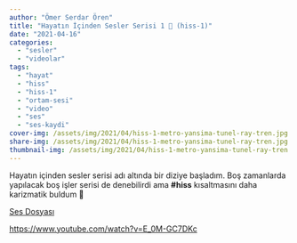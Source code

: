 ```yaml
---
author: "Ömer Serdar Ören"
title: "Hayatın İçinden Sesler Serisi 1 📣 (hiss-1)"
date: "2021-04-16"
categories: 
  - "sesler"
  - "videolar"
tags: 
  - "hayat"
  - "hiss"
  - "hiss-1"
  - "ortam-sesi"
  - "video"
  - "ses"
  - "ses-kaydi"
cover-img: /assets/img/2021/04/hiss-1-metro-yansima-tunel-ray-tren.jpg
share-img: /assets/img/2021/04/hiss-1-metro-yansima-tunel-ray-tren.jpg
thumbnail-img: /assets/img/2021/04/hiss-1-metro-yansima-tunel-ray-tren.jpg
---
```


Hayatın içinden sesler serisi adı altında bir diziye başladım. Boş zamanlarda yapılacak boş işler serisi de denebilirdi ama **#hiss** kısaltmasını daha karizmatik buldum 🙂

[Ses Dosyası](/assets/sounds/2021/04/hayatin-icinden-sesler-serisi-1-hiss1.mp3)

<https://www.youtube.com/watch?v=E_0M-GC7DKc>
